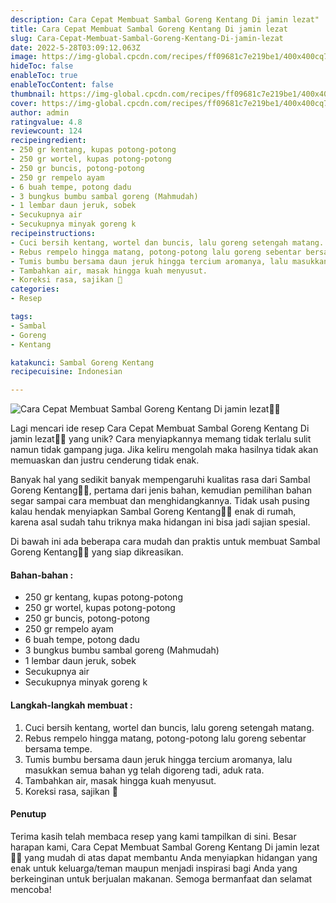 ```yaml
---
description: Cara Cepat Membuat Sambal Goreng Kentang Di jamin lezat"
title: Cara Cepat Membuat Sambal Goreng Kentang Di jamin lezat
slug: Cara-Cepat-Membuat-Sambal-Goreng-Kentang-Di-jamin-lezat
date: 2022-5-28T03:09:12.063Z
image: https://img-global.cpcdn.com/recipes/ff09681c7e219be1/400x400cq70/photo.jpg
hideToc: false
enableToc: true
enableTocContent: false
thumbnail: https://img-global.cpcdn.com/recipes/ff09681c7e219be1/400x400cq70/photo.jpg
cover: https://img-global.cpcdn.com/recipes/ff09681c7e219be1/400x400cq70/photo.jpg
author: admin
ratingvalue: 4.8
reviewcount: 124
recipeingredient:
- 250 gr kentang, kupas potong-potong
- 250 gr wortel, kupas potong-potong
- 250 gr buncis, potong-potong
- 250 gr rempelo ayam
- 6 buah tempe, potong dadu
- 3 bungkus bumbu sambal goreng (Mahmudah)
- 1 lembar daun jeruk, sobek
- Secukupnya air
- Secukupnya minyak goreng k
recipeinstructions:
- Cuci bersih kentang, wortel dan buncis, lalu goreng setengah matang.
- Rebus rempelo hingga matang, potong-potong lalu goreng sebentar bersama tempe.
- Tumis bumbu bersama daun jeruk hingga tercium aromanya, lalu masukkan semua bahan yg telah digoreng tadi, aduk rata.
- Tambahkan air, masak hingga kuah menyusut.
- Koreksi rasa, sajikan 🌻
categories:
- Resep

tags:
- Sambal
- Goreng
- Kentang

katakunci: Sambal Goreng Kentang
recipecuisine: Indonesian

---
```


![Cara Cepat Membuat Sambal Goreng Kentang Di jamin lezat👩‍🍳](https://img-global.cpcdn.com/recipes/ff09681c7e219be1/400x400cq70/photo.jpg)

Lagi mencari ide resep Cara Cepat Membuat Sambal Goreng Kentang Di jamin lezat👩‍🍳 yang unik? Cara menyiapkannya memang tidak terlalu sulit namun tidak gampang juga. Jika keliru mengolah maka hasilnya tidak akan memuaskan dan justru cenderung tidak enak.

Banyak hal yang sedikit banyak mempengaruhi kualitas rasa dari Sambal Goreng Kentang👩‍🍳, pertama dari jenis bahan, kemudian pemilihan bahan segar sampai cara membuat dan menghidangkannya. Tidak usah pusing kalau hendak menyiapkan Sambal Goreng Kentang👩‍🍳 enak di rumah, karena asal sudah tahu triknya maka hidangan ini bisa jadi sajian spesial.

Di bawah ini ada beberapa cara mudah dan praktis untuk membuat Sambal Goreng Kentang👩‍🍳 yang siap dikreasikan.

<!--inarticleads1-->

#### Bahan-bahan :

- 250 gr kentang, kupas potong-potong
- 250 gr wortel, kupas potong-potong
- 250 gr buncis, potong-potong
- 250 gr rempelo ayam
- 6 buah tempe, potong dadu
- 3 bungkus bumbu sambal goreng (Mahmudah)
- 1 lembar daun jeruk, sobek
- Secukupnya air
- Secukupnya minyak goreng k

<!--inarticleads2-->

#### Langkah-langkah membuat :

1. Cuci bersih kentang, wortel dan buncis, lalu goreng setengah matang.
1. Rebus rempelo hingga matang, potong-potong lalu goreng sebentar bersama tempe.
1. Tumis bumbu bersama daun jeruk hingga tercium aromanya, lalu masukkan semua bahan yg telah digoreng tadi, aduk rata.
1. Tambahkan air, masak hingga kuah menyusut.
1. Koreksi rasa, sajikan 🌻

#### Penutup

Terima kasih telah membaca resep yang kami tampilkan di sini. Besar harapan kami, Cara Cepat Membuat Sambal Goreng Kentang Di jamin lezat👩‍🍳 yang mudah di atas dapat membantu Anda menyiapkan hidangan yang enak untuk keluarga/teman maupun menjadi inspirasi bagi Anda yang berkeinginan untuk berjualan makanan. Semoga bermanfaat dan selamat mencoba!